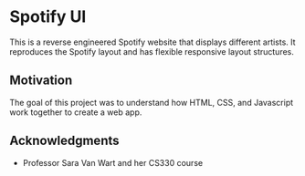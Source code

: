 # Spotify UI

This is a reverse engineered Spotify website that displays different artists. It reproduces the Spotify layout and has flexible responsive layout structures. 

## Motivation

The goal of this project was to understand how HTML, CSS, and Javascript work together to create a web app.

## Acknowledgments

* Professor Sara Van Wart and her CS330 course
